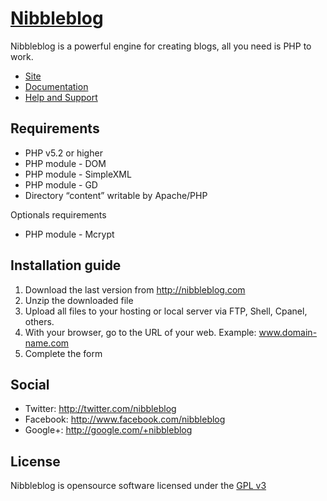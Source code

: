 [Nibbleblog](http://www.nibbleblog.com/)
================================================

Nibbleblog is a powerful engine for creating blogs, all you need is PHP to work.

- [Site](http://www.nibbleblog.com/)
- [Documentation](http://docs.nibbleblog.com/)
- [Help and Support](http://forum.nibbleblog.com/)

Requirements
------------

* PHP v5.2 or higher
* PHP module - DOM
* PHP module - SimpleXML
* PHP module - GD
* Directory “content” writable by Apache/PHP

Optionals requirements

* PHP module - Mcrypt

Installation guide
------------------

1. Download the last version from http://nibbleblog.com
2. Unzip the downloaded file
3. Upload all files to your hosting or local server via FTP, Shell, Cpanel, others.
4. With your browser, go to the URL of your web. Example: www.domain-name.com
5. Complete the form

Social
------
* Twitter: http://twitter.com/nibbleblog
* Facebook: http://www.facebook.com/nibbleblog
* Google+: http://google.com/+nibbleblog

License
-------
Nibbleblog is opensource software licensed under the [GPL v3](http://www.gnu.org/licenses/gpl-3.0.txt)
